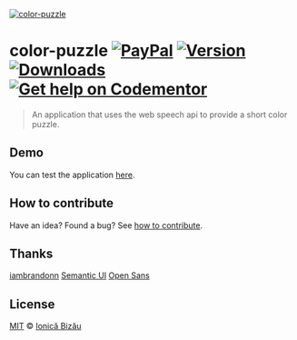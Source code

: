 [![color-puzzle](http://i.imgur.com/fo7kf5M.png)](http://ionicabizau.github.io/Color-Puzzle/)

# color-puzzle [![PayPal](https://img.shields.io/badge/%24-paypal-f39c12.svg)][paypal-donations] [![Version](https://img.shields.io/npm/v/color-puzzle.svg)](https://www.npmjs.com/package/color-puzzle) [![Downloads](https://img.shields.io/npm/dt/color-puzzle.svg)](https://www.npmjs.com/package/color-puzzle) [![Get help on Codementor](https://cdn.codementor.io/badges/get_help_github.svg)](https://www.codementor.io/johnnyb?utm_source=github&utm_medium=button&utm_term=johnnyb&utm_campaign=github)

> An application that uses the web speech api to provide a short color puzzle.

## Demo

You can test the application [here](http://ionicabizau.github.io/Color-Puzzle/).

## How to contribute
Have an idea? Found a bug? See [how to contribute][contributing].

## Thanks
[iambrandonn](https://github.com/iambrandonn/FlashCards)
[Semantic UI](http://semantic-ui.com/)
[Open Sans](http://opensans.com/)

## License

[MIT][license] © [Ionică Bizău][website]

[paypal-donations]: https://www.paypal.com/cgi-bin/webscr?cmd=_s-xclick&hosted_button_id=RVXDDLKKLQRJW
[donate-now]: http://i.imgur.com/6cMbHOC.png

[license]: http://showalicense.com/?fullname=Ionic%C4%83%20Biz%C4%83u%20%3Cbizauionica%40gmail.com%3E%20(http%3A%2F%2Fionicabizau.net)&year=2013#license-mit
[website]: http://ionicabizau.net
[contributing]: /CONTRIBUTING.md
[docs]: /DOCUMENTATION.md